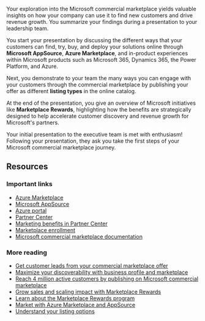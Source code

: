 Your exploration into the Microsoft commercial marketplace yields valuable insights on how your company can use it to find new customers and drive revenue growth. You summarize your findings during a presentation to your leadership team.

You start your presentation by discussing the different ways that your customers can find, try, buy, and deploy your solutions online through **Microsoft AppSource**, **Azure Marketplace**, and in-product experiences within Microsoft products such as Microsoft 365, Dynamics 365, the Power Platform, and Azure.

Next, you demonstrate to your team the many ways you can engage with your customers through the commercial marketplace by publishing your offer as different **listing types** in the online catalog.

At the end of the presentation, you give an overview of Microsoft initiatives like **Marketplace Rewards**, highlighting how the benefits are strategically designed to help accelerate customer discovery and revenue growth for Microsoft's partners.

Your initial presentation to the executive team is met with enthusiasm! Following your presentation, they ask you take the first steps of your Microsoft commercial marketplace journey.

## Resources

### Important links

- [Azure Marketplace](https://azuremarketplace.microsoft.com/)
- [Microsoft AppSource](https://appsource.microsoft.com/)
- [Azure portal](https://portal.azure.com/)
- [Partner Center](https://partner.microsoft.com/dashboard/home)
- [Marketing benefits in Partner Center](https://partner.microsoft.com/dashboard/mpn/membership/benefits/commercialmarketplace)
- [Marketplace enrollment](https://aka.ms/joinmarketplace)
- [Microsoft commercial marketplace documentation](/partner-center/marketplace/)

### More reading

- [Get customer leads from your commercial marketplace offer](/partner-center/marketplace/partner-center-portal/commercial-marketplace-get-customer-leads)
- [Maximize your discoverability with business profile and marketplace](https://partner.microsoft.com/blog/article/how-to-maximize-your-discoverability-with-business-profile-and-marketplace)
- [Reach 4 million active customers by publishing on Microsoft commercial marketplace](https://www.microsoft.com/americas-partner-blog/2021/12/14/reach-4m-active-customers-by-publishing-on-microsoft-commercial-marketplace/)
- [Grow sales and scaling impact with Marketplace Rewards](https://techcommunity.microsoft.com/t5/marketplace-blog/marketplace-rewards-your-key-to-growing-sales-and-scaling-impact/ba-p/4076725)
- [Learn about the Marketplace Rewards program](https://aka.ms/marketplacerewards)
- [Market with Azure Marketplace and AppSource](https://partner.microsoft.com/asset/collection/marketing-with-azure-marketplace-and-appsource#/)
- [Understand your listing options](/azure/marketplace/determine-your-listing-type#choose-a-listing-option)

